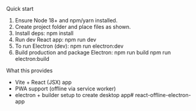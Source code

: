 Quick start
1. Ensure Node 18+ and npm/yarn installed.  
2. Create project folder and place files as shown.
3. Install deps:
   npm install
4. Run dev React app:
   npm run dev
5. To run Electron (dev):
   npm run electron:dev
6. Build production and package Electron:
   npm run build
   npm run electron:build

What this provides
- Vite + React (JSX) app
- PWA support (offline via service worker)
- electron + builder setup to create desktop app#   r e a c t - o f f l i n e - e l e c t r o n - a p p 
 
 
